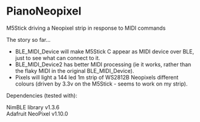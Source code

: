 # PianoNeopixel
M5Stick driving a Neopixel strip in response to MIDI commands   

The story so far...   

- BLE_MIDI_Device will make M5Stick C appear as MIDI device over BLE, just to see what can connect to it.  
- BLE_MIDI_Device2 has better MIDI processing (ie it works, rather than the flaky MIDI in the original BLE_MIDI_Device).   
- Pixels will light a 144 led 1m strip of WS2812B Neopixels different colours (driven by 3.3v on the M5Stick - seems to work on my strip).   


Dependencies (tested with):   

NimBLE library v1.3.6    
Adafruit NeoPixel v1.10.0    

